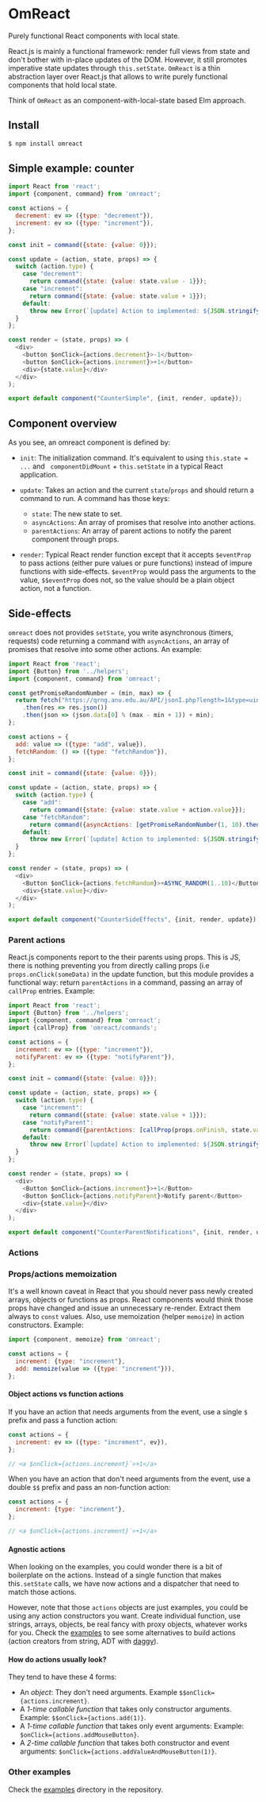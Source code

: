 # OmReact

Purely functional React components with local state.

React.js is mainly a functional framework: render full views from state and don't bother with in-place updates of the DOM. However, it still promotes imperative state updates through `this.setState`. `OmReact` is a thin abstraction layer over React.js that allows to write purely functional components that hold local state.

Think of `OmReact` as an component-with-local-state based Elm approach.

## Install

```sh
$ npm install omreact
```

## Simple example: counter

```js
import React from 'react';
import {component, command} from 'omreact';

const actions = {
  decrement: ev => ({type: "decrement"}),
  increment: ev => ({type: "increment"}),
};

const init = command({state: {value: 0}});

const update = (action, state, props) => {
  switch (action.type) {
    case "decrement":
      return command({state: {value: state.value - 1}});
    case "increment":
      return command({state: {value: state.value + 1}});
    default:
      throw new Error(`[update] Action to implemented: ${JSON.stringify(action)}`);
  }
};

const render = (state, props) => (
  <div>
    <button $onClick={actions.decrement}>-1</button>
    <button $onClick={actions.increment}>+1</button>
    <div>{state.value}</div>
  </div>
);

export default component("CounterSimple", {init, render, update});
```

## Component overview

As you see, an omreact component is defined by:

- `init`: The initialization command. It's equivalent to using `this.state = ...` and ` componentDidMount` + `this.setState` in a typical React application.

- `update`: Takes an action and the current `state`/`props` and should return a command to run. A command has those keys:

  - `state`: The new state to set.
  - `asyncActions`: An array of promises that resolve into another actions.
  - `parentActions`: An array of parent actions to notify the parent component through props.

- `render`: Typical React render function except that it accepts `$eventProp` to pass actions (either pure values or pure functions) instead of impure functions with side-effects. `$eventProp` would pass the arguments to the value, `$$eventProp` does not, so the value should be a plain object action, not a function.

## Side-effects

`omreact` does not provides `setState`, you write asynchronous (timers, requests) code returning a command with `asyncActions`, an array of promises that resolve into some other actions. An example:

```js
import React from 'react';
import {Button} from '../helpers';
import {component, command} from 'omreact';

const getPromiseRandomNumber = (min, max) => {
  return fetch("https://qrng.anu.edu.au/API/jsonI.php?length=1&type=uint16")
    .then(res => res.json())
    .then(json => (json.data[0] % (max - min + 1)) + min);
};

const actions = {
  add: value => ({type: "add", value}),
  fetchRandom: () => ({type: "fetchRandom"}),
};

const init = command({state: {value: 0}});

const update = (action, state, props) => {
  switch (action.type) {
    case "add":
      return command({state: {value: state.value + action.value}});
    case "fetchRandom":
      return command({asyncActions: [getPromiseRandomNumber(1, 10).then(actions.add)]});
    default:
      throw new Error(`[update] Action to implemented: ${JSON.stringify(action)}`);
  }
};

const render = (state, props) => (
  <div>
    <Button $onClick={actions.fetchRandom}>+ASYNC_RANDOM(1..10)</Button>
    <div>{state.value}</div>
  </div>
);

export default component("CounterSideEffects", {init, render, update});
```

### Parent actions

React.js components report to the their parents using props. This is JS, there is nothing preventing you from directly calling props (i.e `props.onClick(someData)` in the update function, but this module provides a functional way: return `parentActions` in a command, passing an array of `callProp` entries. Example:

```js
import React from 'react';
import {Button} from '../helpers';
import {component, command} from 'omreact';
import {callProp} from 'omreact/commands';

const actions = {
  increment: ev => ({type: "increment"}),
  notifyParent: ev => ({type: "notifyParent"}),
};

const init = command({state: {value: 0}});

const update = (action, state, props) => {
  switch (action.type) {
    case "increment":
      return command({state: {value: state.value + 1}});
    case "notifyParent":
      return command({parentActions: [callProp(props.onFinish, state.value)]});
    default:
      throw new Error(`[update] Action to implemented: ${JSON.stringify(action)}`);
  }
};

const render = (state, props) => (
  <div>
    <Button $onClick={actions.increment}>+1</Button>
    <Button $onClick={actions.notifyParent}>Notify parent</Button>
    <div>{state.value}</div>
  </div>
);

export default component("CounterParentNotifications", {init, render, update});
```

### Actions

### Props/actions memoization

It's a well known caveat in React that you should never pass newly created arrays, objects or functions as props. React components would think those props have changed and issue an unnecessary re-render. Extract them always to `const` values. Also, use memoization (helper `memoize`) in action constructors. Example:

```js
import {component, memoize} from 'omreact';

const actions = {
  increment: {type: "increment"},
  add: memoize(value => ({type: "increment"})),
};
```

#### Object actions vs function actions

If you have an action that needs arguments from the event, use a single `$` prefix and pass a function action:

```js
const actions = {
  increment: ev => ({type: "increment", ev}),
};

// <a $onClick={actions.increment}`>+1</a>
```

When you have an action that don't need arguments from the event, use a double `$$` prefix and pass an non-function action:

```js
const actions = {
  increment: {type: "increment"},
};

// <a $onClick={actions.increment}`>+1</a>
```

#### Agnostic actions

When looking on the examples, you could wonder there is a bit of boilerplate on the actions. Instead of a single function that makes this`.setState` calls, we have now actions and a dispatcher that need to match those actions.

However, note that those `actions` objects are just examples, you could be using any action constructors you want. Create individual function, use strings, arrays, objects, be real fancy with proxy objects, whatever works for you. Check the [examples](examples/src) to see some alternatives to build actions (action creators from string, ADT with [daggy](https://github.com/fantasyland/daggy)).

#### How do actions usually look?

They tend to have these 4 forms:

- An _object_: They don't need arguments. Example `$$onClick={actions.increment}`.
- A _1-time callable function_ that takes only constructor arguments. Example: `$$onClick={actions.add(1)}`.
- A _1-time callable function_ that takes only event arguments: Example: `$onClick={actions.addMouseButton}`.
- A _2-time callable function_ that takes both constructor and event arguments: `$onClick={actions.addValueAndMouseButton(1)}`.

### Other examples

Check the [examples](examples/src) directory in the repository.
